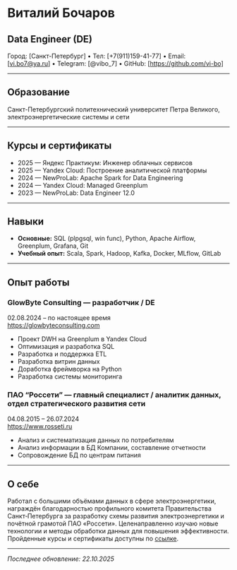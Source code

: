 # Виталий Бочаров

## **Data Engineer (DE)**  

Город: [Санкт-Петербург] • Тел: [+7(911)159-41-77] • Email: [vi.bo7@ya.ru] • Telegram: [@vibo_7] • GitHub: [https://github.com/vi-bo]

---

## Образование
Санкт-Петербургский политехнический университет Петра Великого, электроэнергетические системы и сети

---

## Курсы и сертификаты
- 2025 — Яндекс Практикум: Инженер облачных сервисов  
- 2025 — Yandex Cloud: Построение аналитической платформы  
- 2024 — NewProLab: Apache Spark for Data Engineering  
- 2024 — Yandex Cloud: Managed Greenplum  
- 2023 — NewProLab: Data Engineer 12.0

---

## Навыки
- **Основные:** SQL (plpgsql, win func), Python, Apache Airflow, Greenplum, Grafana, Git  
- **Учебный опыт:** Scala, Spark, Hadoop, Kafka, Docker, MLflow, GitLab

---

## Опыт работы

### GlowByte Consulting — разработчик / DE  
02.08.2024 – по настоящее время  
https://glowbyteconsulting.com  
- Проект DWH на Greenplum в Yandex Cloud  
- Оптимизация и разработка SQL  
- Разработка и поддержка ETL  
- Разработка витрин данных  
- Доработка фреймворка на Python  
- Разработка системы мониторинга

### ПАО “Россети” — главный специалист / аналитик данных, отдел стратегического развития сети  
04.08.2015 – 26.07.2024  
https://www.rosseti.ru  
- Анализ и систематизация данных по потребителям  
- Анализ информации в БД Компании, составление отчетности  
- Сопровождение БД по центрам питания

---

## О себе
Работал с большими объёмами данных в сфере электроэнергетики, награждён благодарностью профильного комитета Правительства Санкт‑Петербурга за разработку схемы развития электроэнергетики и почётной грамотой ПАО «Россети». Целенаправленно изучаю новые технологии и методы обработки данных для повышения эффективности. Пройденные курсы и сертификаты доступны по [ссылке](https://drive.google.com/drive/folders/1IMGFTv5aTJ_-ntEMw8KQWT4lKHorCokG?usp=drive_link).

---

*Последнее обновление: 22.10.2025*
